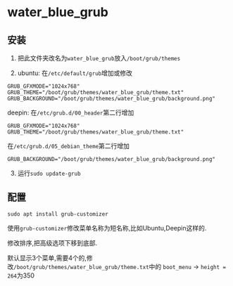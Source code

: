 # water_blue_grub

## 安装

1. 把此文件夹改名为`water_blue_grub`放入`/boot/grub/themes`

2. ubuntu: 在`/etc/default/grub`增加或修改

```
GRUB_GFXMODE="1024x768"
GRUB_THEME="/boot/grub/themes/water_blue_grub/theme.txt"
GRUB_BACKGROUND="/boot/grub/themes/water_blue_grub/background.png"
```

deepin: 在`/etc/grub.d/00_header`第二行增加

```
GRUB_GFXMODE="1024x768"
GRUB_THEME="/boot/grub/themes/water_blue_grub/theme.txt"
```

在`/etc/grub.d/05_debian_theme`第二行增加

```
GRUB_BACKGROUND="/boot/grub/themes/water_blue_grub/background.png"
```

3. 运行`sudo update-grub`

## 配置

```
sudo apt install grub-customizer
```

使用`grub-customizer`修改菜单名称为短名称,比如Ubuntu,Deepin这样的.

修改排序,把高级选项下移到底部.

默认显示3个菜单,需要4个的,修改`/boot/grub/themes/water_blue_grub/theme.txt`中的 `boot_menu` -> `height = 264`为350
